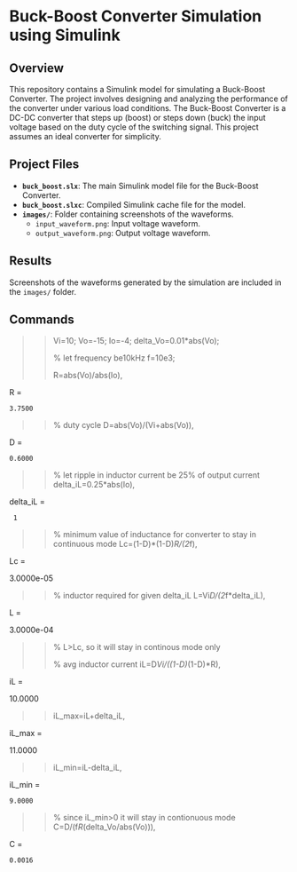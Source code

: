# Buck-Boost Converter Simulation using Simulink

## Overview

This repository contains a Simulink model for simulating a Buck-Boost Converter. The project involves designing and analyzing the performance of the converter under various load conditions. The Buck-Boost Converter is a DC-DC converter that steps up (boost) or steps down (buck) the input voltage based on the duty cycle of the switching signal. This project assumes an ideal converter for simplicity.

## Project Files

- **`buck_boost.slx`**: The main Simulink model file for the Buck-Boost Converter.
- **`buck_boost.slxc`**: Compiled Simulink cache file for the model.
- **`images/`**: Folder containing screenshots of the waveforms.
  - `input_waveform.png`: Input voltage waveform.
  - `output_waveform.png`: Output voltage waveform.

## Results

Screenshots of the waveforms generated by the simulation are included in the `images/` folder.

## Commands

>> Vi=10;
>> Vo=-15;
>> Io=-4;
>> delta_Vo=0.01*abs(Vo);
>> 
>> % let frequency be10kHz
>> f=10e3;
>> 
>>  R=abs(Vo)/abs(Io),

R =

    3.7500

>> % duty cycle
>> D=abs(Vo)/(Vi+abs(Vo)),

D =

    0.6000

>> % let ripple in inductor current be 25% of output current
>> delta_iL=0.25*abs(Io),

delta_iL =

     1

>> % minimum value of inductance for converter to stay in continuous mode
>> Lc=(1-D)*(1-D)*R/(2*f),

Lc =

   3.0000e-05

>> % inductor required for given delta_iL
>> L=Vi*D/(2*f*delta_iL),

L =

   3.0000e-04

>> % L>Lc, so it will stay in continous mode only
>> 
>> % avg inductor current
>> iL=D*Vi/((1-D)*(1-D)*R),

iL =

   10.0000

>> iL_max=iL+delta_iL,

iL_max =

   11.0000

>> iL_min=iL-delta_iL,

iL_min =

    9.0000

>> % since iL_min>0 it will stay in contionuous mode
>> C=D/(f*R*(delta_Vo/abs(Vo))),

C =

    0.0016

